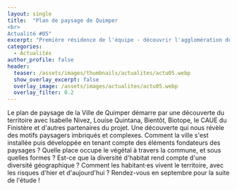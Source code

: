 ```yaml
---
layout: single
title:  "Plan de paysage de Quimper
<br>
Actualité #05"
excerpt: "Première résidence de l'équipe - découvrir l'agglomération de Quimper et ses facettes paysagères"
categories:
  - Actualités
author_profile: false
header:
  teaser: /assets/images/thumbnails/actualites/actu05.webp
  show_overlay_excerpt: false
  overlay_image: /assets/images/actualites/actu05.webp
  overlay_filter: 0.2
---
```


Le plan de paysage de la Ville de Quimper démarre par une découverte du territoire avec Isabelle Nivez, Louise Quintana, Bientôt, Biotope, le CAUE du Finistère et d'autres partenaires du projet. Une découverte qui nous révèle des motifs paysagers imbriqués et complexes. Comment la ville s'est installée puis développée en tenant compte des éléments fondateurs des paysages ? Quelle place occupe le végétal à travers la commune, et sous quelles formes ? Est-ce que la diversité d'habitat rend compte d'une diversité géographique ? Comment les habitant·es vivent le territoire, avec les risques d'hier et d'aujourd'hui ? Rendez-vous en septembre pour la suite de l'étude !